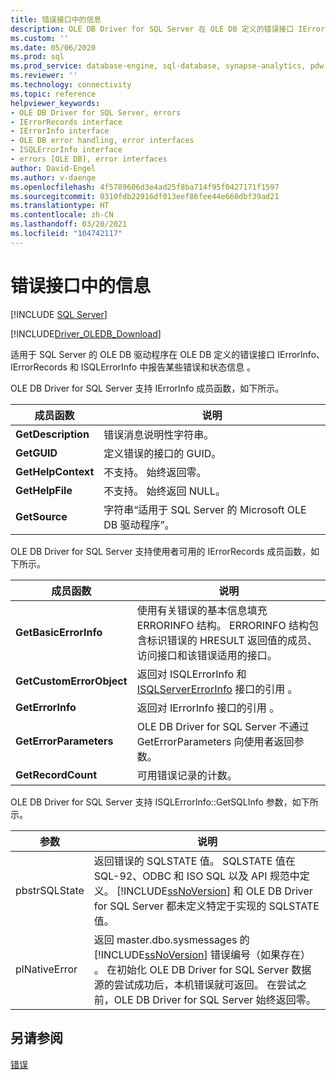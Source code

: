 ```yaml
---
title: 错误接口中的信息
description: OLE DB Driver for SQL Server 在 OLE DB 定义的错误接口 IErrorInfo、IErrorRecords 和 ISQLErrorInfo 中报告某些错误和状态信息。
ms.custom: ''
ms.date: 05/06/2020
ms.prod: sql
ms.prod_service: database-engine, sql-database, synapse-analytics, pdw
ms.reviewer: ''
ms.technology: connectivity
ms.topic: reference
helpviewer_keywords:
- OLE DB Driver for SQL Server, errors
- IErrorRecords interface
- IErrorInfo interface
- OLE DB error handling, error interfaces
- ISQLErrorInfo interface
- errors [OLE DB], error interfaces
author: David-Engel
ms.author: v-daenge
ms.openlocfilehash: 4f5789606d3e4ad25f8ba714f95f0427171f1597
ms.sourcegitcommit: 0310fdb22916df013eef86fee44e660dbf39ad21
ms.translationtype: HT
ms.contentlocale: zh-CN
ms.lasthandoff: 03/20/2021
ms.locfileid: "104742117"
---
```

# <a name="information-in-error-interfaces"></a>错误接口中的信息
[!INCLUDE [SQL Server](../../../includes/applies-to-version/sql-asdb-asdbmi-asa-pdw.md)]

[!INCLUDE[Driver_OLEDB_Download](../../../includes/driver_oledb_download.md)]

  适用于 SQL Server 的 OLE DB 驱动程序在 OLE DB 定义的错误接口 IErrorInfo、IErrorRecords 和 ISQLErrorInfo 中报告某些错误和状态信息    。  
  
 OLE DB Driver for SQL Server 支持 IErrorInfo  成员函数，如下所示。  
  
|成员函数|说明|  
|---------------------|-----------------|  
|**GetDescription**|错误消息说明性字符串。|  
|**GetGUID**|定义错误的接口的 GUID。|  
|**GetHelpContext**|不支持。 始终返回零。|  
|**GetHelpFile**|不支持。 始终返回 NULL。|  
|**GetSource**|字符串“适用于 SQL Server 的 Microsoft OLE DB 驱动程序”。|  
  
 OLE DB Driver for SQL Server 支持使用者可用的 IErrorRecords  成员函数，如下所示。  
  
|成员函数|说明|  
|---------------------|-----------------|  
|**GetBasicErrorInfo**|使用有关错误的基本信息填充 ERRORINFO 结构。 ERRORINFO 结构包含标识错误的 HRESULT 返回值的成员、访问接口和该错误适用的接口。|  
|**GetCustomErrorObject**|返回对 ISQLErrorInfo 和 [ISQLServerErrorInfo](../ole-db-interfaces/isqlservererrorinfo-geterrorinfo-ole-db.md) 接口的引用  。|  
|**GetErrorInfo**|返回对 IErrorInfo 接口的引用  。|  
|**GetErrorParameters**|OLE DB Driver for SQL Server 不通过 GetErrorParameters  向使用者返回参数。|  
|**GetRecordCount**|可用错误记录的计数。|  
  
 OLE DB Driver for SQL Server 支持 ISQLErrorInfo::GetSQLInfo  参数，如下所示。  
  
|参数|说明|  
|---------------|-----------------|  
|pbstrSQLState |返回错误的 SQLSTATE 值。 SQLSTATE 值在 SQL-92、ODBC 和 ISO SQL 以及 API 规范中定义。 [!INCLUDE[ssNoVersion](../../../includes/ssnoversion-md.md)] 和 OLE DB Driver for SQL Server 都未定义特定于实现的 SQLSTATE 值。|  
|plNativeError |返回 master.dbo.sysmessages 的 [!INCLUDE[ssNoVersion](../../../includes/ssnoversion-md.md)] 错误编号（如果存在）  。 在初始化 OLE DB Driver for SQL Server 数据源的尝试成功后，本机错误就可返回。 在尝试之前，OLE DB Driver for SQL Server 始终返回零。|  
  
## <a name="see-also"></a>另请参阅  
 [错误](../../oledb/ole-db-errors/errors.md)  
  
